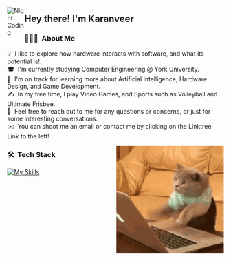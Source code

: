 <img alt="Night Coding" src="./assets/Hand%20Wave.gif" width='40' align="left"/><h2>Hey there! I'm Karanveer</h2>
<!-- ## 👋 &nbsp;Hey there! I'm Karanveer -->
### 👨🏻‍💻 &nbsp;About Me

💡 &nbsp;I like to explore how hardware interacts with software, and what its potential is!.\
🎓 &nbsp;I'm currently studying Computer Engineering @ York University.\
🌱 &nbsp;I'm on track for learning more about Artificial Intelligence, Hardware Design, and Game Development.\
✍️ &nbsp;In my free time, I play Video Games, and Sports such as Volleyball and Ultimate Frisbee. \
💬 &nbsp;Feel free to reach out to me for any questions or concerns, or just for some interesting conversations.\
✉️ &nbsp;You can shoot me an email or contact me by clicking on the Linktree Link to the left!

<img alt="Night Coding" src="./assets/cat-computer.gif" width='250' align="right"/>


### 🛠 &nbsp;Tech Stack
[![My Skills](https://skillicons.dev/icons?i=autocad,arduino,bash,bootstrap,c,cpp,css,eclipse,git,github,html,js,java,matlab,nodejs,nextjs,py,react,vscode&perline=8)](https://skillicons.dev)







